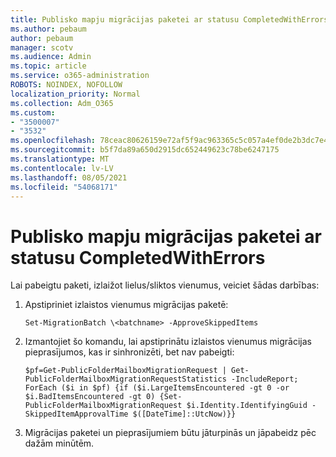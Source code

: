 ```yaml
---
title: Publisko mapju migrācijas paketei ar statusu CompletedWithErrors
ms.author: pebaum
author: pebaum
manager: scotv
ms.audience: Admin
ms.topic: article
ms.service: o365-administration
ROBOTS: NOINDEX, NOFOLLOW
localization_priority: Normal
ms.collection: Adm_O365
ms.custom:
- "3500007"
- "3532"
ms.openlocfilehash: 78ceac80626159e72af5f9ac963365c5c057a4ef0de2b3dc7e4cde5e5cc155e5
ms.sourcegitcommit: b5f7da89a650d2915dc652449623c78be6247175
ms.translationtype: MT
ms.contentlocale: lv-LV
ms.lasthandoff: 08/05/2021
ms.locfileid: "54068171"
---
```

# <a name="for-public-folder-migration-batch-with-completedwitherrors-status"></a>Publisko mapju migrācijas paketei ar statusu CompletedWithErrors

Lai pabeigtu paketi, izlaižot lielus/sliktos vienumus, veiciet šādas darbības: 
1. Apstipriniet izlaistos vienumus migrācijas paketē:

    `Set-MigrationBatch \<batchname> -ApproveSkippedItems` 
2. Izmantojiet šo komandu, lai apstiprinātu izlaistos vienumus migrācijas pieprasījumos, kas ir sinhronizēti, bet nav pabeigti:

    `$pf=Get-PublicFolderMailboxMigrationRequest | Get-PublicFolderMailboxMigrationRequestStatistics -IncludeReport; ForEach ($i in $pf) {if ($i.LargeItemsEncountered -gt 0 -or $i.BadItemsEncountered -gt 0) {Set-PublicFolderMailboxMigrationRequest $i.Identity.IdentifyingGuid -SkippedItemApprovalTime $([DateTime]::UtcNow)}}`
3. Migrācijas paketei un pieprasījumiem būtu jāturpinās un jāpabeidz pēc dažām minūtēm.

